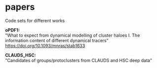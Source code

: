 # papers
Code sets for different works

**oPDF1:**  
"What to expect from dynamical modelling of cluster haloes I. The
information content of different dynamical tracers"  
https://doi.org/10.1093/mnras/stab1633

**CLAUDS_HSC:**  
"Candidates of groups/protoclusters from CLAUDS and HSC deep data"
